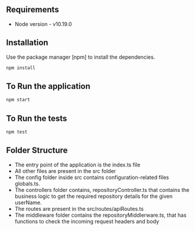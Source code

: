 ## Requirements

- Node version - v10.19.0

## Installation

Use the package manager [npm] to install the dependencies.

```bash
npm install
```

## To Run the application

```bash
npm start
```
## To Run the tests

```bash
npm test
```

## Folder Structure

- The entry point of the application is the index.ts file
- All other files are present in the src folder
- The config folder inside src contains configuration-related files globals.ts.
- The controllers folder contains, repositoryController.ts that contains the business logic to get the required repository details for the given userName.
- The routes are present in the src/routes/apiRoutes.ts
- The middleware folder contains the repositoryMiddlerware.ts, that has functions to check the incoming request headers and body